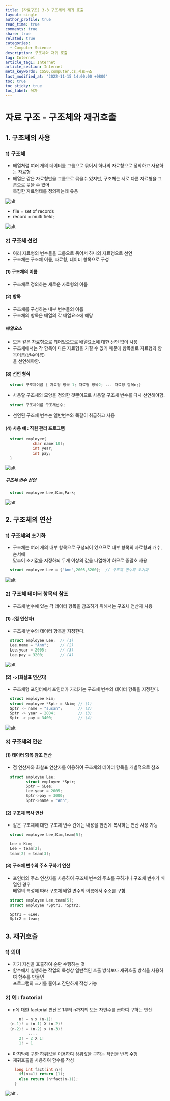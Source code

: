 ```yaml
---
title: (자료구조) 3-3 구조체와 재귀 호출
layout: single
author_profile: true
read_time: true
comments: true
share: true
related: true
categories:
  - Computer Science
description: 구조체와 재귀 호출
tag: Internet
article_tag1: Internet
article_section: Internet
meta_keywords: CS50,computer,cs,자료구조
last_modified_at: "2022-11-15 14:00:00 +0800"
toc: true
toc_sticky: true
toc_label: 목차
---
```


# 자료 구조 - 구조체와 재귀호출

## 1. 구조체의 사용

### 1) 구조체

- 배열처럼 여러 개의 데이터를 그룹으로 묶어서 하나의 자료형으로 정의하고 사용하는 자료형
- 배열은 같은 자료형만을 그룹으로 묶을수 있지만, 구조체는 서로 다른 자료형을 그룹으로 묶을 수 있어  
  복잡한 자료형태를 정의하는데 유용

![alt](/assets/images/post/ComputerStudy/57.png)

- file = set of records
- record = multi field;

![alt](/assets/images/post/ComputerStudy/58.png)

### 2) 구조체 선언

- 여러 자료형의 변수들을 그룹으로 묶어서 하나의 자료형으로 선언
- 구조체는 구조체 이름, 자료형, 데이터 항목으로 구성

#### (1) 구조체의 이름

- 구조체로 정의하는 새로운 자료형의 이름

#### (2) 항목

- 구조체를 구성하는 내부 변수들의 이름
- 구조체의 항목은 배열의 각 배열요소에 해당

##### 배열요소

- 모든 같은 자료형으로 되어있으므로 배열요소에 대한 선언 없이 사용
- 구조체에서는 각 항목이 다른 자료형을 가질 수 있기 때문에 항목별로 자료형과 항목이름(변수이름)  
  을 선언해야함.

#### (3) 선언 형식

```c++
  struct 구조체이름 { 자료형 항목 1; 자료형 항목2; ... 자료형 항목n;}
```

- 사용할 구조체의 모양을 정의한 것뿐이므로 사용할 구조체 변수를 다시 선언해야함.

```c
  struct 구조체이름 구조체변수;
```

- 선언된 구조체 변수는 일반변수와 똑같이 취급하고 사용

#### (4) 사용 예 : 직원 관리 프로그램

```c
  struct employee{
            char name[10];
            int year;
            int pay;
  }
```

![alt](/assets/images/post/ComputerStudy/59.png)

##### 구조체 변수 선언

```c
  struct employee Lee,Kim,Park;
```

![alt](/assets/images/post/ComputerStudy/60.png)

## 2. 구조체의 연산

### 1) 구조체의 초기화

- 구조체는 여러 개의 내부 항목으로 구성되어 있으므로 내부 항목의 자료형과 개수, 순서에  
  맞추어 초기값을 지정하되 두개 이상의 값을 나열해야 하므로 중괄호 사용

```c
  struct employee Lee = {"Ann",2005,3200};  // 구조체 변수의 초기화
```

![alt](/assets/images/post/ComputerStudy/61.png)

### 2) 구조체 데이터 항목의 참조

- 구조체 변수에 있는 각 데이터 항목을 참조하기 위해서는 구조체 연산자 사용

#### (1) .(점 연산자)

- 구조체 변수의 데이터 항목을 지정한다.

```c
  struct employee Lee;  // (1)
  Lee.name = "Ann";     // (2)
  Lee.year = 2005;      // (3)
  Lee.pay = 3200;       // (4)
```

![alt](/assets/images/post/ComputerStudy/62.png)

#### (2) ->(화살표 연산자)

- 구조체형 포인터에서 포인터가 가리키는 구조체 변수의 데이터 항목을 지정한다.

```c
  struct employee kim;
  struct employee *Sptr = &kim; // (1)
  Sptr -> name = "susan";       // (2)
  Sptr -> year = 2004;          // (3)
  Sptr -> pay = 3400;           // (4)
```

![alt](/assets/images/post/ComputerStudy/63.png)

### 3) 구조체의 연산

#### (1) 데이터 항목 참조 연산

- 점 연산자와 화살표 연산자를 이용하여 구조체의 데이터 항목을 개별적으로 참조

```c
  struct employee Lee;
         struct employee *Sptr;
         Sptr = &Lee;
         Lee.year = 2005;
         Sptr->pay = 3000;
         Sptr->name = "Ann";
```

#### (2) 구조체 복사 연산

- 같은 구조체에 대한 구조체 변수 간에는 내용을 한번에 복사하는 연산 사용 가능

```c
  struct employee Lee,Kim,team[5];

  Lee = Kim;
  Lee = team[2];
  team[2] = team[3];
```

#### (3) 구조체 변수의 주소 구하기 연산

- 포인터의 주소 연산자를 사용하여 구조체 변수의 주소를 구하거나 구조체 변수가 배열인 경우  
  배열의 특성에 따라 구조체 배열 변수의 이름에서 주소를 구함.

```c
  struct employee Lee,team[5];
  struct employee *Sptr1, *Sptr2;

  Sptr1 = &Lee;
  Sptr2 = team;
```

## 3. 재귀호출

### 1) 의미

- 자기 자신을 호출하여 순환 수행하는 것
- 함수에서 실행하는 작업의 특성상 일반적인 호출 방식보다 재귀호출 방식을 사용하여 함수를 만들면  
  프로그램의 크기를 줄이고 간단하게 작성 가능

### 2) 예 : factorial

- n에 대한 factorial 연산은 1부터 n까지의 모든 자연수를 곱하여 구하는 연산

```c
      n! = n x (n-1)!
  (n-1)! = (n-1) X (n-2)!
  (n-2)! = (n-2) x (n-3)!
          ....
      2! = 2 X 1!
      1! = 1
```

- 마지막에 구한 하위값을 이용하여 상위값을 구하는 작업을 반복 수행
- 재귀호출을 사용하여 함수를 작성

```c
    long int fact(int n){
      if(n<=1) return (1);
      else return (n*fact(n-1));
    }
```

![alt](/assets/images/post/ComputerStudy/64.png)
.
